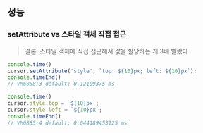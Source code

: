 ## 성능

### setAttribute vs 스타일 객체 직접 접근

> 결론: 스타일 객체에 직접 접근해서 값을 할당하는 게 3배 빨랐다

```js
console.time()
cursor.setAttribute('style', `top: ${10}px; left: ${10}px`);
console.timeEnd()
// VM6858:3 default: 0.12109375 ms

console.time()
cursor.style.top = `${10}px`;
cursor.style.left = `${10}px`;
console.timeEnd()
// VM6885:4 default: 0.044189453125 ms
````
